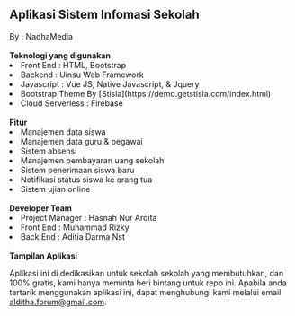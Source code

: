 
<h2>Aplikasi Sistem Infomasi Sekolah</h2>
By : NadhaMedia
<br/><br/>
<b>Teknologi yang digunakan</b>
<li>Front End : HTML, Bootstrap</li>
<li>Backend : Uinsu Web Framework</li>
<li>Javascript : Vue JS, Native Javascript, & Jquery</li>
<li>Bootstrap Theme By [Stisla](https://demo.getstisla.com/index.html)</li>
<li>Cloud Serverless : Firebase</li>
<br/>
<b>Fitur</b>
<li> Manajemen data siswa</li>
<li> Manajemen data guru & pegawai</li>
<li> Sistem absensi</li>
<li> Manajemen pembayaran uang sekolah</li>
<li> Sistem penerimaan siswa baru</li>
<li> Notifikasi status siswa ke orang tua</li>
<li> Sistem ujian online</li>
<br/>
<b>Developer Team</b>
<li> Project Manager : Hasnah Nur Ardita</li>
<li> Front End : Muhammad Rizky</li>
<li> Back End : Aditia Darma Nst</li>
<br/>
<b>Tampilan Aplikasi</b>
<br/>

Aplikasi ini di dedikasikan untuk sekolah sekolah yang membutuhkan, dan 100% gratis, kami hanya meminta beri bintang untuk repo ini. Apabila anda tertarik menggunakan aplikasi ini, dapat menghubungi kami melalui email alditha.forum@gmail.com.
